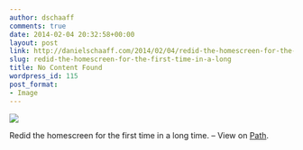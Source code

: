 ```yaml
---
author: dschaaff
comments: true
date: 2014-02-04 20:32:58+00:00
layout: post
link: http://danielschaaff.com/2014/02/04/redid-the-homescreen-for-the-first-time-in-a-long/
slug: redid-the-homescreen-for-the-first-time-in-a-long
title: No Content Found
wordpress_id: 115
post_format:
- Image
---
```


![](https://danielschaaff.files.wordpress.com/2014/02/tumblr_n0hnqzywjh1qcnv82o1_1280.jpg)

Redid the homescreen for the first time in a long time. – View on [Path](https://path.com/p/kRcW1).
